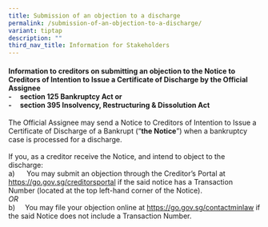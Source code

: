 ```yaml
---
title: Submission of an objection to a discharge
permalink: /submission-of-an-objection-to-a-discharge/
variant: tiptap
description: ""
third_nav_title: Information for Stakeholders
---
```

<h4><strong>Information to creditors on submitting an objection to the Notice to Creditors of Intention to Issue a Certificate of Discharge by the Official Assignee</strong><br>-&nbsp;&nbsp;&nbsp;&nbsp;&nbsp;section 125 Bankruptcy Act <strong>or </strong><br>-&nbsp;&nbsp;&nbsp;&nbsp;&nbsp;section 395 Insolvency, Restructuring &amp; Dissolution Act</h4>
<p>The Official Assignee may send a Notice to Creditors of Intention to Issue
a Certificate of Discharge of a Bankrupt (“<strong>the Notice</strong>”)
when a bankruptcy case is processed for a discharge.
<br>
<br>If you, as a creditor receive the Notice, and intend to object to the
discharge:
<br>a)&nbsp;&nbsp;&nbsp;&nbsp;&nbsp; You may submit an objection through the
Creditor’s Portal at <a href="https://go.gov.sg/creditorsportal" rel="noopener nofollow" target="_blank">https://go.gov.sg/creditorsportal</a> if
the said notice has a Transaction Number (located at the top left-hand
corner of the Notice).
<br><em>OR</em>
<br>b)&nbsp;&nbsp;&nbsp;&nbsp; You may file your objection online at <a href="https://go.gov.sg/contactminlaw" rel="noopener nofollow" target="_blank">https://go.gov.sg/contactminlaw</a> if
the said Notice does not include a Transaction Number.</p>
<p>&nbsp;</p>
<p>&nbsp;</p>